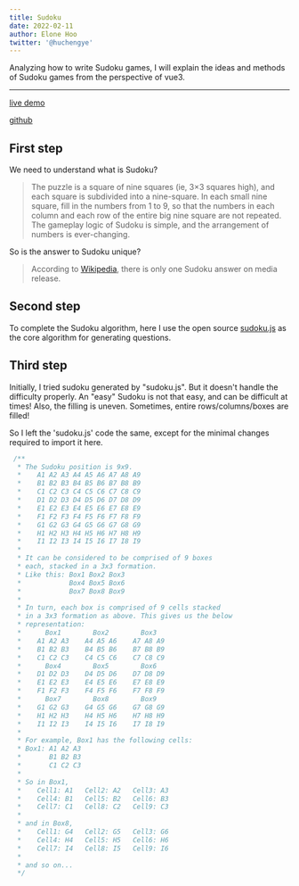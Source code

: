 ```yaml
---
title: Sudoku
date: 2022-02-11
author: Elone Hoo
twitter: '@huchengye'
---
```


Analyzing how to write Sudoku games, I will explain the ideas and methods of Sudoku games from the perspective of vue3.

---
[live demo](https://vue-sudoku.elonehoo.xyz)

[github](https://github.com/xiaoxunyao/vue-sudoku)

## First step

We need to understand what is Sudoku?

> The puzzle is a square of nine squares (ie, 3×3 squares high), and each square is subdivided into a nine-square. In each small nine square, fill in the numbers from 1 to 9, so that the numbers in each column and each row of the entire big nine square are not repeated. The gameplay logic of Sudoku is simple, and the arrangement of numbers is ever-changing.

So is the answer to Sudoku unique?

> According to [Wikipedia](https://de.wikipedia.org/wiki/Sudoku), there is only one Sudoku answer on media release.

## Second step

To complete the Sudoku algorithm, here I use the open source [sudoku.js](https://github.com/robatron/sudoku.js) as the core algorithm for generating questions.

## Third step

Initially, I tried sudoku generated by "sudoku.js". But it doesn't handle the difficulty properly. An "easy" Sudoku is not that easy, and can be difficult at times! Also, the filling is uneven. Sometimes, entire rows/columns/boxes are filled!

So I left the 'sudoku.js' code the same, except for the minimal changes required to import it here.

```typescript
 /**
  * The Sudoku position is 9x9.
  *    A1 A2 A3 A4 A5 A6 A7 A8 A9
  *    B1 B2 B3 B4 B5 B6 B7 B8 B9
  *    C1 C2 C3 C4 C5 C6 C7 C8 C9
  *    D1 D2 D3 D4 D5 D6 D7 D8 D9
  *    E1 E2 E3 E4 E5 E6 E7 E8 E9
  *    F1 F2 F3 F4 F5 F6 F7 F8 F9
  *    G1 G2 G3 G4 G5 G6 G7 G8 G9
  *    H1 H2 H3 H4 H5 H6 H7 H8 H9
  *    I1 I2 I3 I4 I5 I6 I7 I8 I9
  *
  * It can be considered to be comprised of 9 boxes
  * each, stacked in a 3x3 formation.
  * Like this: Box1 Box2 Box3
  *            Box4 Box5 Box6
  *            Box7 Box8 Box9
  *
  * In turn, each box is comprised of 9 cells stacked
  * in a 3x3 formation as above. This gives us the below
  * representation:
  *      Box1        Box2        Box3
  *    A1 A2 A3    A4 A5 A6    A7 A8 A9
  *    B1 B2 B3    B4 B5 B6    B7 B8 B9
  *    C1 C2 C3    C4 C5 C6    C7 C8 C9
  *      Box4        Box5        Box6
  *    D1 D2 D3    D4 D5 D6    D7 D8 D9
  *    E1 E2 E3    E4 E5 E6    E7 E8 E9
  *    F1 F2 F3    F4 F5 F6    F7 F8 F9
  *      Box7        Box8        Box9
  *    G1 G2 G3    G4 G5 G6    G7 G8 G9
  *    H1 H2 H3    H4 H5 H6    H7 H8 H9
  *    I1 I2 I3    I4 I5 I6    I7 I8 I9
  *
  * For example, Box1 has the following cells:
  * Box1: A1 A2 A3
  *       B1 B2 B3
  *       C1 C2 C3
  *
  * So in Box1,
  *    Cell1: A1   Cell2: A2   Cell3: A3
  *    Cell4: B1   Cell5: B2   Cell6: B3
  *    Cell7: C1   Cell8: C2   Cell9: C3
  *
  * and in Box8,
  *    Cell1: G4   Cell2: G5   Cell3: G6
  *    Cell4: H4   Cell5: H5   Cell6: H6
  *    Cell7: I4   Cell8: I5   Cell9: I6
  *
  * and so on...
  */
````